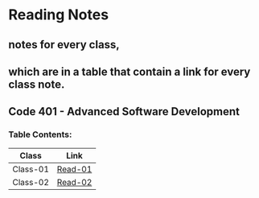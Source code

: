 # Reading Notes
## notes for every class, 
## which are in a table that contain a link for every class note.


## Code 401 - Advanced Software Development
### Table Contents:

|   Class     |     Link    |
| ----------- | ----------- |
|  Class-01   | [Read-01](https://github.com/Esmail-Jawabreh/reading-notes/blob/main/Read%20Classes/Read-Class-01.md) |
|  Class-02   | [Read-02](https://github.com/Esmail-Jawabreh/reading-notes/blob/main/Read%20Classes/Read-Class-02.md) |
